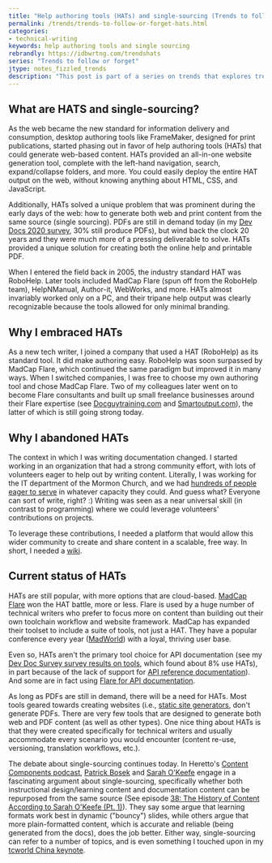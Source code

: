 ```yaml
---
title: "Help authoring tools (HATs) and single-sourcing (Trends to follow or forget)"
permalink: /trends/trends-to-follow-or-forget-hats.html
categories:
- technical-writing
keywords: help authoring tools and single sourcing
rebrandly: https://idbwrtng.com/trendshats
series: "Trends to follow or forget"
jtype: notes_fizzled_trends
description: "This post is part of a series on trends that explores trends that I've either followed or forgotten, and why. The overall goal is to better understand the reasons that drive trend adoption or abandonment in my personal career. This post focuses on help authoring tools and single-sourcing."
---
```


## What are HATS and single-sourcing?

As the web became the new standard for information delivery and consumption, desktop authoring tools like FrameMaker, designed for print publications, started phasing out in favor of help authoring tools (HATs) that could generate web-based content. HATs provided an all-in-one website generation tool, complete with the left-hand navigation, search, expand/collapse folders, and more. You could easily deploy the entire HAT output on the web, without knowing anything about HTML, CSS, and JavaScript.

Additionally, HATs solved a unique problem that was prominent during the early days of the web: how to generate both web and print content from the same source (single sourcing). PDFs are still in demand today (in my [Dev Docs 2020 survey](/learnapidoc/docapis_trends.html#formats), 30% still produce PDFs), but wind back the clock 20 years and they were much more of a pressing deliverable to solve. HATs provided a unique solution for creating both the online help and printable PDF.

When I entered the field back in 2005, the industry standard HAT was RoboHelp. Later tools included MadCap Flare (spun off from the RoboHelp team), HelpNManual, Author-it, WebWorks, and more. HATs almost invariably worked only on a PC, and their tripane help output was clearly recognizable because the tools allowed for only minimal branding.

## Why I embraced HATs

As a new tech writer, I joined a company that used a HAT (RoboHelp) as its standard tool. It did make authoring easy. RoboHelp was soon surpassed by MadCap Flare, which continued the same paradigm but improved it in many ways. When I switched companies, I was free to choose my own authoring tool and chose MadCap Flare. Two of my colleagues later went on to become Flare consultants and built up small freelance businesses around their Flare expertise (see [Docguytraining.com](https://docguytraining.com/) and [Smartoutput.com](https://www.smartoutput.com/)), the latter of which is still going strong today.

## Why I abandoned HATs

The context in which I was writing documentation changed. I started working in an organization that had a strong community effort, with lots of volunteers eager to help out by writing content. Literally, I was working for the IT department of the Mormon Church, and we had [hundreds of people eager to serve](/2011/11/06/managing-60-volunteer-writers/) in whatever capacity they could. And guess what? Everyone can sort of write, right? :) Writing was seen as a near universal skill (in contrast to programming) where we could leverage volunteers' contributions on projects.

To leverage these contributions, I needed a platform that would allow this wider community to create and share content in a scalable, free way. In short, I needed a [wiki](/trends/trends-to-follow-or-forget-wikis.html).

## Current status of HATs

HATs are still popular, with more options that are cloud-based. [MadCap Flare](https://www.madcapsoftware.com/products/flare/) won the HAT battle, more or less. Flare is used by a huge number of technical writers who prefer to focus more on content than building out their own toolchain workflow and website framework. MadCap has expanded their toolset to include a suite of tools, not just a HAT. They have a popular conference every year ([MadWorld](https://www.madcapsoftware.com/madworld-conferences/madworld-2022/)) with a loyal, thriving user base.

Even so, HATs aren't the primary tool choice for API documentation (see my [Dev Doc Survey survey results on tools](/learnapidoc/docapis_trends.html#tools), which found about 8% use HATs), in part because of the lack of support for [API reference documentation](/learnapidoc/restapispecifications.html)).  And some are in fact using [Flare for API documentation](/blog/madcap-webinar-api-docs-vas).

As long as PDFs are still in demand, there will be a need for HATs. Most tools geared towards creating websites (i.e., [static site generators](/learnapidoc/pubapis_static_site_generators.html), don't generate PDFs. There are very few tools that are designed to generate both web and PDF content (as well as other types). One nice thing about HATs is that they were created specifically for technical writers and usually accommodate every scenario you would encounter (content re-use, versioning, translation workflows, etc.).

The debate about single-sourcing continues today. In Heretto's [Content Components podcast](https://heretto.com/project/content-components-podcast/?wchannelid=kahto6p5y5&wmediaid=o27pvw5mrp), [Patrick Bosek](https://www.linkedin.com/in/patrickbosek/) and [Sarah O'Keefe](https://www.scriptorium.com/about/sarah-okeefe/) engage in a fascinating argument about single-sourcing, specifically whether both instructional design/learning content and documentation content can be repurposed from the same source (See episode [38: The History of Content According to Sarah O'Keefe (Pt. 1)](https://heretto.com/project/content-components-podcast/?wchannelid=kahto6p5y5&wmediaid=o27pvw5mrp)). They say some argue that learning formats work best in dynamic ("bouncy") slides, while others argue that more plain-formatted content, which is accurate and reliable (being generated from the docs), does the job better. Either way, single-sourcing can refer to a number of topics, and is even something I touched upon in my [tcworld China keynote](/blog/tcworld-china-keynote-techcomm-and-marketing/).

